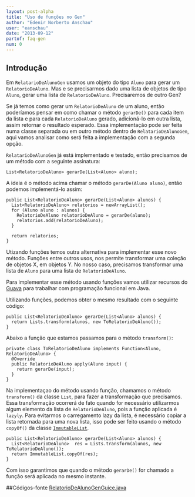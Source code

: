 ```yaml
---
layout: post-alpha
title: "Uso de funções no Gen"
author: "Edenir Norberto Anschau"
user: "eanschau"
date: "2013-09-12"
partof: faq-gen
num: 0
---
```


## Introdução<a id="topo"> </a>
Em `RelatarioDeAlunoGen` usamos um objeto do tipo `Aluno` para gerar um `RelatorioDeAluno`. Mas e se precisarmos dado uma lista
de objetos de tipo `Aluno`, gerar uma lista de `RelatorioDeAluno`. Precisaremos de outro Gen?

Se já temos como gerar um `RelatorioDeAluno` de um aluno, então poderíamos pensar em como chamar o método `gerarDe()` para cada item
da lista e para cada `RelatorioDeAluno` gerado, adicioná-lo em outra lista, assim retornar o resultado esperado.
Essa implementação pode ser feita numa classe separada ou em outro método dentro de `RelatarioDeAlunoGen`, aqui vamos analisar como será
feita a implementação com a segunda opção.

`RelatarioDeAlunoGen` já está implementado e testado, então precisamos de um método com a seguinte assinatura:

`List<RelatorioDeAluno> gerarDe(List<Aluno> aluno);`

A ideia é o método acima chamar o método `gerarDe(Aluno aluno)`, então podemos implementá-lo assim:

	public List<RelatorioDeAluno> gerarDe(List<Aluno> alunos) {
	  List<RelatorioDeAluno> relatorios = newArrayList();
	  for (Aluno aluno : alunos) {
	    RelatorioDeAluno relatorioDeAluno = gerarDe(aluno);
	    relatorios.add(relatorioDeAluno);
	  }

	  return relatorios;
	}

Utizando funções temos outra alternativa para implementar esse novo método. Funções entre outros usos, nos permite transformar uma coleção de objetos X,
em objetos Y. No nosso caso, precisamos transformar uma lista de `Aluno` para uma lista de `RelatorioDeAluno`.   

Para implementar esse método usando funções vamos utilizar recursos do [Guava](http://code.google.com/p/guava-libraries/wiki/FunctionalExplained#Functions)
para trabalhar com programação funcional em Java.

Utilizando funções, podemos obter o mesmo resultado com o seguinte código:

	public List<RelatorioDeAluno> gerarDe(List<Aluno> alunos) {
	  return Lists.transform(alunos, new ToRelatorioDeAluno());
	}

Abaixo a função que estamos passamos para o método `transform()`:

	private class ToRelatorioDeAluno implements Function<Aluno, RelatorioDeAluno> {
	  @Override
	  public RelatorioDeAluno apply(Aluno input) {
	    return gerarDe(input);
	  }
	}

Na implementaçao do método usando função, chamamos o método `transform()` da classe `List`, para fazer a transformação que precisamos. Essa
transformação ocorrerá de fato quando for necessário utilizarmos algum elemento da lista de `RelatorioDeAluno`, pois a função aplicada é
`lazyly`. Para evitarmos o carregamento lazy da lista, é necessário copiar a lista retornada para uma nova lista, isso pode ser feito usando 
o método `copyOf()` da classe [`ImmutableList`](http://docs.guava-libraries.googlecode.com/git-history/release/javadoc/com/google/common/collect/ImmutableList.html).

	public List<RelatorioDeAluno> gerarDe(List<Aluno> alunos) {
	  List<RelatorioDeAluno>  res = Lists.transform(alunos, new ToRelatorioDeAluno()); 
	  return ImmutableList.copyOf(res);
	}

Com isso garantimos que quando o método `gerarDe()` for chamado a função será aplicada no mesmo instante.

##Códigos-fonte
[RelatorioDeAlunoGenGuice.java](https://github.com/objectos/objectos-dojo/blob/f090c77cdbfc606b57675f7b6a9c04b830208905/objectos-dojo-team/src/main/java/br/com/objectos/dojo/enanschau/gen/RelatorioDeAlunoGenGuice.java)
